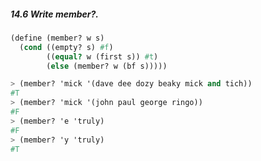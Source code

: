 ##### 14.6 Write member?.
```Scheme
(define (member? w s)
  (cond ((empty? s) #f)
        ((equal? w (first s)) #t)
        (else (member? w (bf s)))))
```

```Scheme
> (member? 'mick '(dave dee dozy beaky mick and tich))
#T
> (member? 'mick '(john paul george ringo))
#F
> (member? 'e 'truly)
#F
> (member? 'y 'truly)
#T
```
